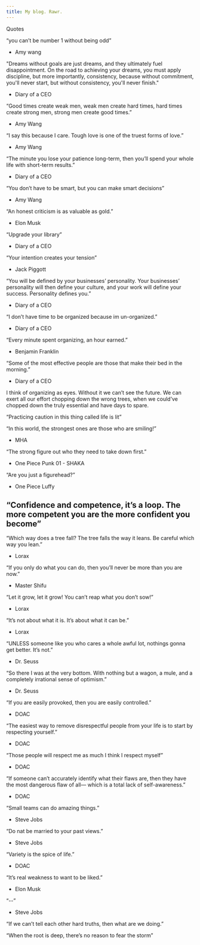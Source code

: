 ```yaml
---
title: My blog. Rawr.
---
```


Quotes

“you can’t be number 1 without being odd”
- Amy wang

"Dreams without goals are just dreams, and they ultimately fuel disappointment. On the road to achieving your dreams, you must apply discipline, but more importantly, consistency, because without commitment, you'll never start, but without consistency, you'll never finish."
- Diary of a CEO

“Good times create weak men,
weak men create hard times,
hard times create strong men,
strong men create good times.”
- Amy Wang

“I say this because I care. Tough love is one of the truest forms of love.”
- Amy Wang

“The minute you lose your patience long-term, then you’ll spend your whole life with short-term results.”
- Diary of a CEO

“You don’t have to be smart, but you can make smart decisions”
- Amy Wang

“An honest criticism is as valuable as gold.”
- Elon Musk

“Upgrade your library”
- Diary of a CEO

“Your intention creates your tension”
- Jack Piggott

“You will be defined by your businesses’ personality. Your businesses’ personality will then define your culture, and your work will define your success. Personality defines you.”
- Diary of a CEO
 
“I don’t have time to be organized because im un-organized.”
- Diary of a CEO

“Every minute spent organizing, an hour earned.”
- Benjamin Franklin

“Some of the most effective people are those that make their bed in the morning.”
- Diary of a CEO

I think of organizing as eyes. Without it we can’t see the future. We can exert all our effort chopping down the wrong trees, when we could’ve chopped down the truly essential and have days to spare.

“Practicing caution in this thing called life is lit”

“In this world, the strongest ones are those who are smiling!”
- MHA

“The strong figure out who they need to take down first.”
- One Piece Punk 01 - SHAKA

“Are you just a figurehead?”
- One Piece Luffy

“Confidence and competence, it’s a loop. The more competent you are the more confident you become”
- 

“Which way does a tree fall? The tree falls the way it leans. Be careful which way you lean.”
- Lorax

“If you only do what you can do, then you’ll never be more than you are now.”
- Master Shifu

“Let it grow, let it grow! You can’t reap what you don’t sow!”
- Lorax

“It’s not about what it is. It’s about what it can be.” 
- Lorax

“UNLESS someone like you who cares a whole awful lot, nothings gonna get better. It’s not.”
- Dr. Seuss

“So there I was at the very bottom. With nothing but a wagon, a mule, and a completely irrational sense of optimism.”
- Dr. Seuss

“If you are easily provoked, then you are easily controlled.”
- DOAC

“The easiest way to remove disrespectful people from your life is to start by respecting yourself.”
- DOAC

“Those people will respect me as much I think I respect myself”
- DOAC

“If someone can’t accurately identify what their flaws are, then they have the most dangerous flaw of all— which is a total lack of self-awareness.”
- DOAC

“Small teams can do amazing things.”
- Steve Jobs

“Do nat be married to your past views.”
- Steve Jobs

“Variety is the spice of life.”
- DOAC

“It’s real weakness to want to be liked.”
- Elon Musk

“--”
- Steve Jobs

“If we can’t tell each other hard truths, then what are we doing.”

“When the root is deep, there’s no reason to fear the storm”
